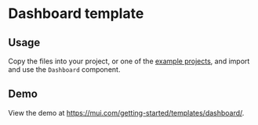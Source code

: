 # Dashboard template

## Usage

<!-- #default-branch-switch -->

Copy the files into your project, or one of
the [example projects](https://github.com/mui/material-ui/tree/master/examples), and import and use the `Dashboard`
component.

## Demo

<!-- #default-branch-switch -->

View the demo at https://mui.com/getting-started/templates/dashboard/.

